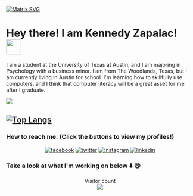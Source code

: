 [![Matrix SVG](https://raw.githubusercontent.com/rodrigograca31/rodrigograca31/master/matrix.svg)](https://www.youtube.com/watch?v=SDkAGkd4NLc)

# Hey there! I am Kennedy Zapalac! &emsp;  <img src="https://github.com/TheDudeThatCode/TheDudeThatCode/blob/master/Assets/Hi.gif" width="40px">
I am a student at the University of Texas at Austin, and I am majoring in Psychology with a business minor. I am from The Woodlands, Texas, but I am currently living in Austin for school. I'm learning how to skillfully use computers, and I think that computer literacy will be a great asset for me after I graduate.

<img src="https://github-readme-stats.vercel.app/api?username=kzapalac&show_icons=true&title_color=03fc90&icon_color=03fc90&text_color=03fc90&bg_color=002b19">

[![Top Langs](https://github-readme-stats.vercel.app/api/top-langs/?username=kzapalac&layout=compact)](https://github.com/kzapalac/github-readme-stats)
---
### How to reach me: (Click the buttons to view my profiles!)
<p align="center">
  <a href="https://www.facebook.com/kennedy.zapalac"><img src="https://img.icons8.com/color/96/000000/facebook.png" alt="facebook"/></a>
  <a href="https://twitter.com/kennedy_zapalac"><img src="https://img.icons8.com/color/96/000000/twitter-squared.png" alt="twitter"/></a>
  <a href="https://www.instagram.com/kennedyzapalac"><img src="https://img.icons8.com/color/96/000000/instagram-new.png" alt="instagram"/></a>
  <a href="https://www.linkedin.com/in/kennedy-zapalac-54147322b"><img src="https://img.icons8.com/color/96/000000/linkedin.png" alt="linkedin"/></a>
</p>

### Take a look at what I'm working on below ⬇️ 😄
<p align="center"> 
  Visitor count<br>
  <img src="https://profile-counter.glitch.me/kzapalac/count.svg" />
</p>
